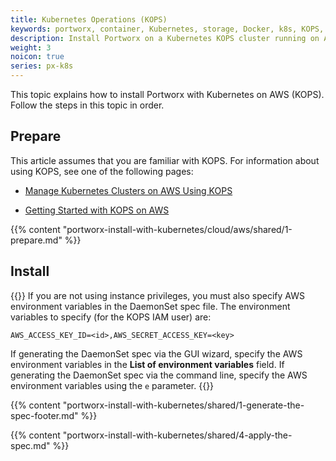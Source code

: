 ```yaml
---
title: Kubernetes Operations (KOPS)
keywords: portworx, container, Kubernetes, storage, Docker, k8s, KOPS, pv, persistent disk, aws, EBS
description: Install Portworx on a Kubernetes KOPS cluster running on AWS.
weight: 3
noicon: true
series: px-k8s
---
```


This topic explains how to install Portworx with Kubernetes on AWS (KOPS). Follow the steps in this topic in order.

## Prepare

This article assumes that you are familiar with KOPS. For information about using KOPS, see one of the following pages:

* [Manage Kubernetes Clusters on AWS Using KOPS](https://aws.amazon.com/blogs/compute/kubernetes-clusters-aws-kops/)

* [Getting Started with KOPS on AWS](https://github.com/kubernetes/kops/blob/master/docs/getting_started/aws.md)

{{% content "portworx-install-with-kubernetes/cloud/aws/shared/1-prepare.md" %}}

## Install

{{<info>}}
If you are not using instance privileges, you must also specify AWS environment variables in the DaemonSet spec file. The environment variables to specify \(for the KOPS IAM user\) are:

`AWS_ACCESS_KEY_ID=<id>,AWS_SECRET_ACCESS_KEY=<key>`

If generating the DaemonSet spec via the GUI wizard, specify the AWS environment variables in the **List of environment variables** field. If generating the DaemonSet spec via the command line, specify the AWS environment variables using the `e` parameter.
{{</info>}}

{{% content "portworx-install-with-kubernetes/shared/1-generate-the-spec-footer.md" %}}

{{% content "portworx-install-with-kubernetes/shared/4-apply-the-spec.md" %}}